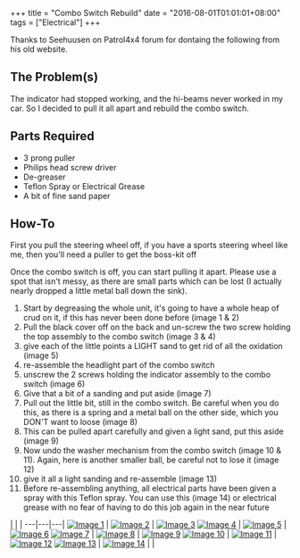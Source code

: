 +++
title = "Combo Switch Rebuild"
date = "2016-08-01T01:01:01+08:00"
tags = ["Electrical"]
+++

Thanks to Seehuusen on Patrol4x4 forum for dontaing the following from his old website.

## The Problem(s)

The indicator had stopped working, and the hi-beams never worked in my car. So I decided to pull it all apart and rebuild the combo switch.

## Parts Required

*   3 prong puller
*   Philips head screw driver
*   De-greaser
*   Teflon Spray or Electrical Grease
*   A bit of fine sand paper

## How-To

First you pull the steering wheel off, if you have a sports steering wheel like me, then you'll need a puller to get the boss-kit off

Once the combo switch is off, you can start pulling it apart. Please use a spot that isn't messy, as there are small parts which can be lost (I actually nearly dropped a little metal ball down the sink).

1.  Start by degreasing the whole unit, it's going to have a whole heap of crud on it, if this has never been done before (image 1 & 2)
2.  Pull the black cover off on the back and un-screw the two screw holding the top assembly to the combo switch (image 3 & 4)
3.  give each of the little points a LIGHT sand to get rid of all the oxidation (image 5)
4.  re-assemble the headlight part of the combo switch
5.  unscrew the 2 screws holding the indicator assembly to the combo switch (image 6)
6.  Give that a bit of a sanding and put aside (image 7)
7.  Pull out the little bit, still in the combo switch. Be careful when you do this, as there is a spring and a metal ball on the other side, which you DON'T want to loose (image 8)
8.  This can be pulled apart carefully and given a light sand, put this aside (image 9)
9.  Now undo the washer mechanism from the combo switch (image 10 & 11). Again, here is another smaller ball, be careful not to lose it (image 12)
10.  give it all a light sanding and re-assemble (image 13)
11.  Before re-assembling anything, all electrical parts have been given a spray with this Teflon spray. You can use this (image 14) or electrical grease with no fear of having to do this job again in the near future

   |   |   |
---|---|---|
[![Image 1][Image: 01]][Image: 01] | [![Image 2][Image: 02]][Image: 02] | [![Image 3][Image: 03]][Image: 03]
[![Image 4][Image: 04]][Image: 04] | [![Image 5][Image: 05]][Image: 05] | [![Image 6][Image: 06]][Image: 06]
[![Image 7][Image: 07]][Image: 07] | [![Image 8][Image: 08]][Image: 08] | [![Image 9][Image: 09]][Image: 09]
[![Image 10][Image: 10]][Image: 10] | [![Image 11][Image: 11]][Image: 11] | [![Image 12][Image: 12]][Image: 12]
[![Image 13][Image: 13]][Image: 13] | [![Image 14][Image: 14]][Image: 14] |   |

[Image: 01]: /wiki/electrical/combo-switch-rebuild/combo-switch-rebuild-01.jpg
[Image: 02]: /wiki/electrical/combo-switch-rebuild/combo-switch-rebuild-02.jpg
[Image: 03]: /wiki/electrical/combo-switch-rebuild/combo-switch-rebuild-03.jpg
[Image: 04]: /wiki/electrical/combo-switch-rebuild/combo-switch-rebuild-04.jpg
[Image: 05]: /wiki/electrical/combo-switch-rebuild/combo-switch-rebuild-05.jpg
[Image: 06]: /wiki/electrical/combo-switch-rebuild/combo-switch-rebuild-06.jpg
[Image: 07]: /wiki/electrical/combo-switch-rebuild/combo-switch-rebuild-07.jpg
[Image: 08]: /wiki/electrical/combo-switch-rebuild/combo-switch-rebuild-08.jpg
[Image: 09]: /wiki/electrical/combo-switch-rebuild/combo-switch-rebuild-09.jpg
[Image: 10]: /wiki/electrical/combo-switch-rebuild/combo-switch-rebuild-10.jpg
[Image: 11]: /wiki/electrical/combo-switch-rebuild/combo-switch-rebuild-11.jpg
[Image: 12]: /wiki/electrical/combo-switch-rebuild/combo-switch-rebuild-12.jpg
[Image: 13]: /wiki/electrical/combo-switch-rebuild/combo-switch-rebuild-13.jpg
[Image: 14]: /wiki/electrical/combo-switch-rebuild/combo-switch-rebuild-14.jpg
